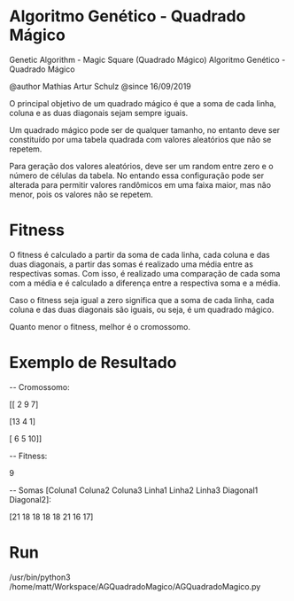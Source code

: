 # Algoritmo Genético - Quadrado Mágico

Genetic Algorithm - Magic Square (Quadrado Mágico)
Algoritmo Genético - Quadrado Mágico

@author Mathias Artur Schulz
@since 16/09/2019

O principal objetivo de um quadrado mágico é que a soma de cada linha, coluna e as duas diagonais sejam sempre iguais.

Um quadrado mágico pode ser de qualquer tamanho, no entanto deve ser constituído por uma tabela quadrada com valores aleatórios que não se repetem.

Para geração dos valores aleatórios, deve ser um random entre zero e o número de células da tabela. No entando essa configuração pode ser alterada para permitir valores randômicos em uma faixa maior, mas não menor, pois os valores não se repetem.

# Fitness
O fitness é calculado a partir da soma de cada linha, cada coluna e das duas diagonais, a partir das somas é realizado uma média entre as respectivas somas. Com isso, é realizado uma comparação de cada soma com a média e é calculado a diferença entre a respectiva soma e a média.

Caso o fitness seja igual a zero significa que a soma de cada linha, cada coluna e das duas diagonais são iguais, ou seja, é um quadrado mágico.

Quanto menor o fitness, melhor é o cromossomo.

# Exemplo de Resultado
-- Cromossomo:

[[ 2  9  7]

 [13  4  1]

 [ 6  5 10]]

-- Fitness:

9

-- Somas [Coluna1 Coluna2 Coluna3 Linha1 Linha2 Linha3 Diagonal1 Diagonal2]:

[21 18 18 18 18 21 16 17]

# Run
/usr/bin/python3 /home/matt/Workspace/AGQuadradoMagico/AGQuadradoMagico.py

